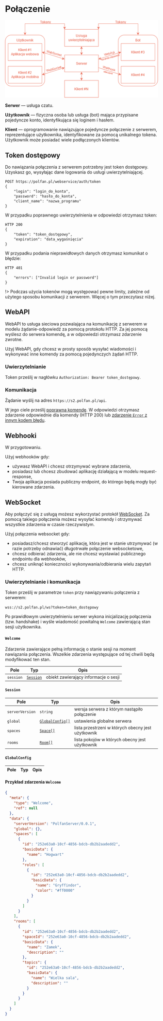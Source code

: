 # Połączenie

![Schemat](img/connection-arch.png)

**Serwer** — usługa czatu.

**Użytkownik** — fizyczna osoba lub usługa (bot) mająca przypisane pojedyncze konto, identyfikująca się loginem i hasłem.

**Klient** — oprogramowanie nawiązujące pojedyncze połączenie z serwerem, reprezentujące użytkownika, identyfikowane za pomocą unikalnego tokena. Użytkownik może posiadać wiele podłączonych klientów.

## Token dostępowy

Do nawiązania połączenia z serwerem potrzebny jest token dostępowy. Uzyskasz go, wysyłając dane logowania do usługi uwierzytelniającej.

    POST https://polfan.pl/webservice/auth/token
    {
	    "login": "login_do_konta",
	    "password": "hasło_do_konta",
	    "client_name": "nazwa_programu"
    }

W przypadku poprawnego uwierzytelnienia w odpowiedzi otrzymasz token:

    HTTP 200
    {
	    "token": "token_dostępowy",
	    "expiration": "data_wygaśnięcia"
    }

W przypadku podania nieprawidłowych danych otrzymasz komunikat o błędzie:

    HTTP 401
    {
	    "errors": ["Invalid login or password"]
    }

!> Podczas użycia tokenów mogą występować pewne limity, zależne od użytego sposobu komunikacji z serwerem. Więcej o tym przeczytasz niżej.

## WebAPI

WebAPI to usługa sieciowa pozwalająca na komunikację z serwerem w modelu żądanie-odpowiedź za pomocą protokołu HTTP. Za jej pomocą wyślesz do serwera komendę, a w odpowiedzi otrzymasz zdarzenie zwrotne.

Użyj WebAPI, gdy chcesz w prosty sposób wysyłać wiadomości i wykonywać inne komendy za pomocą pojedynczych żądań HTTP.

### Uwierzytelnianie

Token prześlij w nagłówku `Authorization: Bearer token_dostępowy`. 

### Komunikacja

Żądanie wyślij na adres `https://s2.polfan.pl/api`.

W jego ciele prześlij [poprawną komendę](protocol.md). W odpowiedzi otrzymasz zdarzenie odpowiednie dla komendy (HTTP 200) lub [zdarzenie `Error` z innym kodem błędu](errors.md#globalne-kody-błędów).

## Webhooki

W przygotowaniu.

Użyj webhooków gdy:

 - używasz WebAPI i chcesz otrzymywać wybrane zdarzenia,
 - posiadasz lub chcesz zbudować aplikację działającą w modelu request-response,
 - Twoja aplikacja posiada publiczny endpoint, do którego będą mogły być kierowane zdarzenia.

## WebSocket

Aby połączyć się z usługą możesz wykorzystać protokół [WebSocket](https://developer.mozilla.org/en-US/docs/Web/API/WebSocket). Za pomocą takiego połączenia możesz wysyłać komendy i otrzymywać wszystkie zdarzenia w czasie rzeczywistym.

Użyj połączenia websocket gdy:

- posiadasz/chcesz stworzyć aplikację, która jest w stanie utrzymywać (w razie potrzeby odnawiać) długotrwałe połączenie websocketowe,
- chcesz odbierać zdarzenia, ale nie chcesz wystawiać publicznego endpointu dla webhooków,
- chcesz uniknąć konieczności wykonywania/odbierania wielu zapytań HTTP.

### Uwierzytelnianie i komunikacja

Token prześlij w parametrze `token` przy nawiązywaniu połączenia z serwerem: 

`wss://s2.polfan.pl/ws?token=token_dostępowy`

Po prawidłowym uwierzytelnieniu serwer wykona inicjalizację połączenia (tzw. handshake) i wyśle wiadomość powitalną `Welcome` zawierającą stan sesji użytkownika.

#### `Welcome`

Zdarzenie zawierające pełną informację o stanie sesji na moment nawiązania połączenia. Wszelkie zdarzenia występujące od tej chwili będą modyfikować ten stan.

| Pole      | Typ                                | Opis                                  |
|-----------|------------------------------------|---------------------------------------|
| `session` | [`Session`](connection.md#session) | obiekt zawierający informacje o sesji |

#### `Session`

| Pole            | Typ                                            | Opis                                               |
|-----------------|------------------------------------------------|----------------------------------------------------|
| `serverVersion` | `string`                                       | wersja serwera z którym nastąpiło połączenie       |
| `global`        | [`GlobalConfig[]`](connection.md#globalconfig) | ustawienia globalne serwera                        |
| `spaces`        | [`Space[]`](spaces.md#space)                   | lista przestrzeni w których obecny jest użytkownik |
| `rooms`         | [`Room[]`](rooms.md#room)                      | lista pokojów w których obecny jest użytkownik     |

#### `GlobalConfig`

| Pole      | Typ                     | Opis                                  |
|-----------|-------------------------|---------------------------------------|

#### Przykład zdarzenia `Welcome`

```json
{
  "meta": {
    "type": "Welcome",
    "ref": null
  },
  "data": {
    "serverVersion": "PolfanServer/0.0.1",
    "global": {},
    "spaces": [
      {
        "id": "252e63a0-10cf-4856-bdcb-db2b2aadedd2",
        "basicData": {
          "name": "Hogwart"
        },
        "roles": [
          {
            "id": "252e63a0-10cf-4856-bdcb-db2b2aadedd2",
            "basicData": {
              "name": "Gryffindor",
              "color": "#ff0000"
            }
          }
        ]
      }
    ],
    "rooms": [
      {
        "id": "252e63a0-10cf-4856-bdcb-db2b2aadedd2",
        "spaceId": "252e63a0-10cf-4856-bdcb-db2b2aadedd2",
        "basicData": {
          "name": "Zamek",
          "description": ""
        },
        "topics": {
          "id": "252e63a0-10cf-4856-bdcb-db2b2aadedd2",
          "basicData": {
            "name": "Wielka sala",
            "description": ""
          }
        }
      }
    ]
  }
}
```